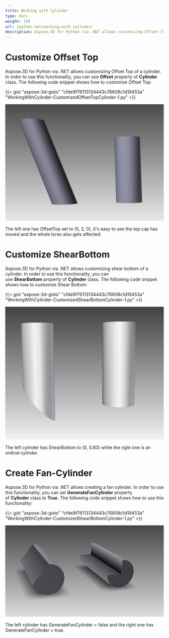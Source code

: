 ```yaml
---
title: Working with Cylinder
type: docs
weight: 130
url: /python-net/working-with-cylinder/
description: Aspose.3D for Python via .NET allows customizing Offset Top of a cylinder. In order to use this functionality, you can use Offset property of Cylinder class.
---
```


# **Customize Offset Top**
Aspose.3D for Python via .NET allows customizing Offset Top of a cylinder. In order to use this functionality, you can use **Offset** property of **Cylinder** class. The following code snippet shows how to customize Offset Top:



{{< gist "aspose-3d-gists" "cfde9f76113134443c76608c1d19453a" "WorkingWithCylinder-CustomizedOffsetTopCylinder-1.py" >}}

![todo:image_alt_text](working-with-cylinder_1.png)

The left one has OffsetTop set to (5, 3, 0), it's easy to see the top cap has moved and the whole torso also gets affected.
# **Customize ShearBottom**
Aspose.3D for Python via .NET allows customizing shear bottom of a cylinder. In order to use this functionality, you can use **ShearBottom** property of **Cylinder** class. The following code snippet shows how to customize Shear Bottom:



{{< gist "aspose-3d-gists" "cfde9f76113134443c76608c1d19453a" "WorkingWithCylinder-CustomizedShearBottomCylinder-1.py" >}}

![todo:image_alt_text](working-with-cylinder_2.png)

The left cylinder has ShearBottom to (0, 0.83) while the right one is an ordinal cylinder.
# **Create Fan-Cylinder**
Aspose.3D for Python via .NET allows creating a fan cylinder. In order to use this functionality, you can set **GenerateFanCylinder** property of **Cylinder** class to **True.** The following code snippet shows how to use this functionality:



{{< gist "aspose-3d-gists" "cfde9f76113134443c76608c1d19453a" "WorkingWithCylinder-CustomizedShearBottomCylinder-1.py" >}}

![todo:image_alt_text](working-with-cylinder_3.png)

The left cylinder has GenerateFanCylinder = false and the right one has GenerateFanCylinder = true.
